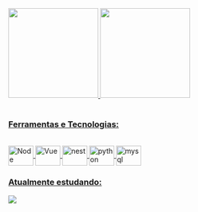 <div>
  <a href="https://github.com/ClauHenrique">
  <img height="180em" src="https://github-readme-stats.vercel.app/api/top-langs/?username=ClauHenrique&layout=compact&langs_count=7&theme=dracula"/>
  <img height="180em" src="https://github-readme-stats.vercel.app/api?username=ClauHenrique&show_icons=true&theme=dracula&include_all_commits=true&count_private=true"/>
</div>

<div style="display: inline_block; justify-content: center"><br>
  <h3>Ferramentas e Tecnologias:</h3>
  <br>
  <img align="center" alt="Node" height="40" width="50"  src="https://cdn.jsdelivr.net/gh/devicons/devicon/icons/nodejs/nodejs-original.svg" />
  <img align="center" alt="Vue" height="40" width="50"  src="https://cdn.jsdelivr.net/gh/devicons/devicon/icons/vuejs/vuejs-original-wordmark.svg" />
  <img align="center" alt="nest" height="40" width="50"  src="https://cdn.jsdelivr.net/gh/devicons/devicon/icons/nestjs/nestjs-plain.svg" />
  <img align="center" alt="python" height="40" width="50"  src="https://cdn.jsdelivr.net/gh/devicons/devicon/icons/python/python-original-wordmark.svg" />
  <img align="center" alt="mysql" height="40" width="50"  src="https://cdn.jsdelivr.net/gh/devicons/devicon/icons/mysql/mysql-plain-wordmark.svg" />
  
   <h3>Atualmente estudando:</h3>
    <img src="https://cdn.jsdelivr.net/gh/devicons/devicon/icons/mongodb/mongodb-original-wordmark.svg" />
</div>
  
